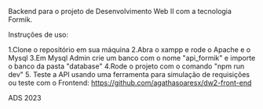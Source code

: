 Backend para o projeto de Desenvolvimento Web II com a tecnologia Formik.

Instruções de uso:

1.Clone o repositório em sua máquina
2.Abra o xampp e rode o Apache e o Mysql
3.Em Mysql Admin crie um banco com o nome "api_formik" e importe o banco da pasta "database"
4.Rode o projeto com o comando "npm run dev"
5. Teste a API usando uma ferramenta para simulação de requisições ou teste com o Frontend: https://github.com/agathasoaresx/dw2-front-end


ADS 2023